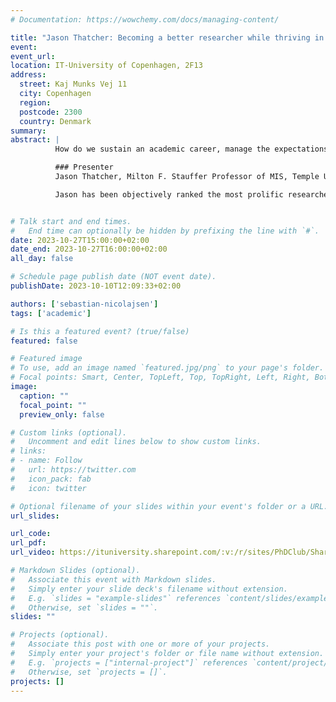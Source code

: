 ```yaml
---
# Documentation: https://wowchemy.com/docs/managing-content/

title: "Jason Thatcher: Becoming a better researcher while thriving in academic life"
event:
event_url:
location: IT-University of Copenhagen, 2F13
address:
  street: Kaj Munks Vej 11
  city: Copenhagen
  region:
  postcode: 2300
  country: Denmark
summary:
abstract: |
          How do we sustain an academic career, manage the expectations of citations, and handle the unavoidable paper rejections on our road to tenure? In this talk, Jason Thatcher will share his views and experiences on being in Academia and the many facets influencing our day-to-day life.

          ### Presenter
          Jason Thatcher, Milton F. Stauffer Professor of MIS, Temple University

          Jason has been objectively ranked the most prolific researcher in the Information Systems discipline three times, most recently in 2021. Jason has won awards for teaching, research, and service - but is most proud of his work with doctoral students in the United States, Hong Kong, Denmark, and Germany - he contends that there are not many professional accomplishments of greater value, than watching a young scholar mature and flourish. Beyond his academic contributions, Jason has built an impressive LinkedIn presence wherein he shares various views, reflections, and thoughts on being in academia with his more than 23 thousand followers.


# Talk start and end times.
#   End time can optionally be hidden by prefixing the line with `#`.
date: 2023-10-27T15:00:00+02:00
date_end: 2023-10-27T16:00:00+02:00
all_day: false

# Schedule page publish date (NOT event date).
publishDate: 2023-10-10T12:09:33+02:00

authors: ['sebastian-nicolajsen']
tags: ['academic']

# Is this a featured event? (true/false)
featured: false

# Featured image
# To use, add an image named `featured.jpg/png` to your page's folder. 
# Focal points: Smart, Center, TopLeft, Top, TopRight, Left, Right, BottomLeft, Bottom, BottomRight.
image:
  caption: ""
  focal_point: ""
  preview_only: false

# Custom links (optional).
#   Uncomment and edit lines below to show custom links.
# links:
# - name: Follow
#   url: https://twitter.com
#   icon_pack: fab
#   icon: twitter

# Optional filename of your slides within your event's folder or a URL.
url_slides:

url_code:
url_pdf:
url_video: https://ituniversity.sharepoint.com/:v:/r/sites/PhDClub/Shared%20Documents/Events/recordings/thatcher-talk-becoming-a-better-researcher-while-thriving.mov?csf=1&web=1&e=2utzaQ

# Markdown Slides (optional).
#   Associate this event with Markdown slides.
#   Simply enter your slide deck's filename without extension.
#   E.g. `slides = "example-slides"` references `content/slides/example-slides.md`.
#   Otherwise, set `slides = ""`.
slides: ""

# Projects (optional).
#   Associate this post with one or more of your projects.
#   Simply enter your project's folder or file name without extension.
#   E.g. `projects = ["internal-project"]` references `content/project/deep-learning/index.md`.
#   Otherwise, set `projects = []`.
projects: []
---
```

